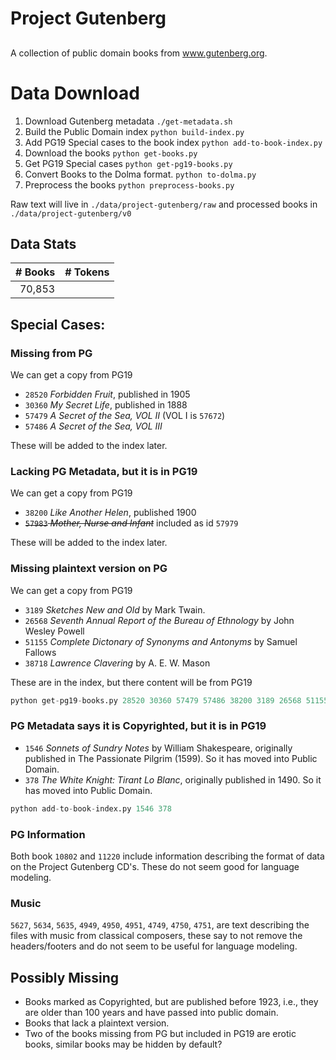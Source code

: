 # Project Gutenberg
##

A collection of public domain books from www.gutenberg.org.

# Data Download

1. Download Gutenberg metadata `./get-metadata.sh`
2. Build the Public Domain index `python build-index.py`
3. Add PG19 Special cases to the book index `python add-to-book-index.py`
4. Download the books `python get-books.py`
5. Get PG19 Special cases `python get-pg19-books.py`
6. Convert Books to the Dolma format. `python to-dolma.py`
7. Preprocess the books `python preprocess-books.py`

Raw text will live in `./data/project-gutenberg/raw` and processed books in `./data/project-gutenberg/v0`

## Data Stats

| # Books | # Tokens |
|--------:|---------:|
|  70,853 |          |

## Special Cases:

### Missing from PG

We can get a copy from PG19

* `28520` _Forbidden Fruit_, published in 1905
* `30360` _My Secret Life_, published in 1888
* `57479` _A Secret of the Sea, VOL II_ (VOL I is `57672`)
* `57486` _A Secret of the Sea, VOL III_

These will be added to the index later.

### Lacking PG Metadata, but it is in PG19

We can get a copy from PG19

* `38200` _Like Another Helen_, published 1900
* ~~`57983` _Mother, Nurse and Infant_~~ included as id `57979`

These will be added to the index later.

### Missing plaintext version on PG

We can get a copy from PG19

* `3189` _Sketches New and Old_ by Mark Twain.
* `26568` _Seventh Annual Report of the Bureau of Ethnology_ by John Wesley Powell
*  `51155` _Complete Dictonary of Synonyms and Antonyms_ by Samuel Fallows
* `38718` _Lawrence Clavering_ by A. E. W. Mason

These are in the index, but there content will be from PG19

```python
python get-pg19-books.py 28520 30360 57479 57486 38200 3189 26568 51155 38718
```

### PG Metadata says it is Copyrighted, but it is in PG19

* `1546` _Sonnets of Sundry Notes_ by William Shakespeare, originally published in The Passionate Pilgrim (1599). So it has moved into Public Domain.
* `378` _The White Knight: Tirant Lo Blanc_, originally published in 1490. So it has moved into Public Domain.

```python
python add-to-book-index.py 1546 378
```

### PG Information

Both book `10802` and `11220` include information describing the format of data on the Project Gutenberg CD's. These do not seem good for language modeling.

### Music

`5627`, `5634`,  `5635`, `4949`, `4950`, `4951`, `4749`, `4750`, `4751`, are text describing the files with music from classical composers, these say to not remove the headers/footers and do not seem to be useful for language modeling.

## Possibly Missing

* Books marked as Copyrighted, but are published before 1923, i.e., they are older than 100 years and have passed into public domain.
* Books that lack a plaintext version.
* Two of the books missing from PG but included in PG19 are erotic books, similar books may be hidden by default?
